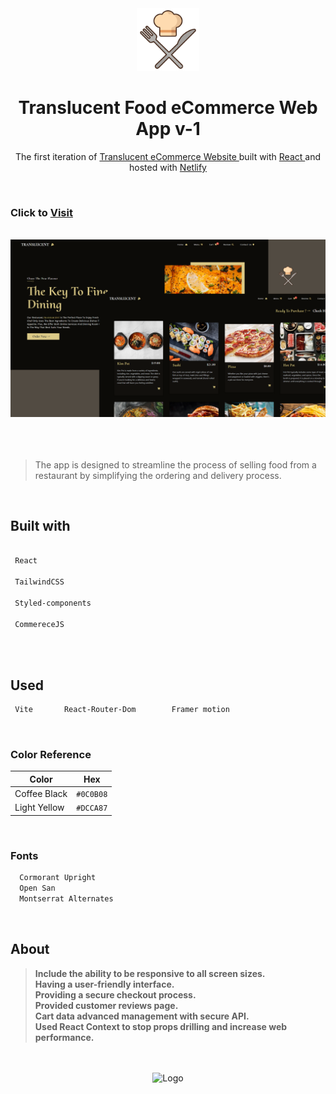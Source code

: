 <div align="center">
  <img alt="Logo" src="./src/assests/logo.png" width="100" />
</div>
<h1 align="center">
    Translucent Food eCommerce Web App   v-1
</h1>
<p align="center">
  The first iteration of <a href="https://trlc.netlify.app/" target="_blank"> Translucent eCommerce Website </a> built with <a href="https://reactjs.org/" target="_blank"> React </a> and hosted with <a href="https://www.netlify.com/" target="_blank">Netlify</a>
</p>
<br />

### Click to <a href="https://vbra.netlify.app/" target="_blank"> Visit </a>
<br />
 <a href="https://trlc.netlify.app/" target="_blank">
    <img src="./notes/overview.png" alt="Netlify Status" />
  </a>
  
  <br />
<br />
  <br />
<br />

> The app is designed to streamline the process of selling food from a restaurant by simplifying the ordering and delivery process.

  <br />


## Built with

```bash

 React

 TailwindCSS

 Styled-components
 
 CommereceJS
 
```

  <br />

## Used

```bash
 Vite       React-Router-Dom        Framer motion
```

  <br />

### Color Reference

| Color        | Hex       |
| ------------ | --------- |
| Coffee Black | `#0C0B08` |
| Light Yellow | `#DCCA87` |

<br />

### Fonts

```bash
  Cormorant Upright
  Open San
  Montserrat Alternates
```

<br />


## About
 > **Include the ability to be responsive to all screen sizes.** <br>
 > **Having a user-friendly interface.** <br>
 > **Providing a secure checkout process.** <br>
 > **Provided customer reviews page.**  <br>
 > **Cart data advanced management with secure API.** <br>
 > **Used React Context to stop props drilling and increase web performance.**
 
<br />
<br />
 
 
 <div align="center">
  <img alt="Logo" src="https://user-images.githubusercontent.com/108873224/204333286-933d52ca-91f2-4d94-8266-944bdbe9628d.png" width="100" />
</div>



